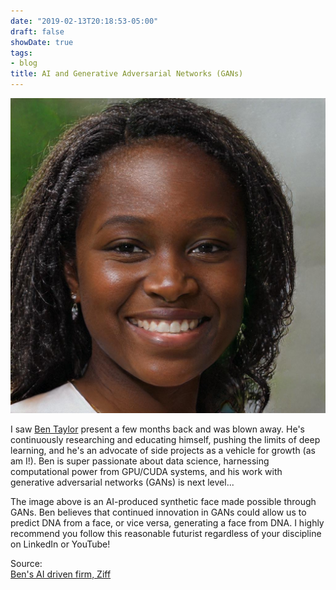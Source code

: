 ```yaml
---
date: "2019-02-13T20:18:53-05:00"
draft: false
showDate: true
tags:
- blog
title: AI and Generative Adversarial Networks (GANs)
---
```


![](https://raw.githubusercontent.com/JavOrraca/Home/gh-pages/assets/img/GANsExample.png)

I saw [Ben Taylor](https://www.linkedin.com/in/bentaylordata/) present a few months back and was blown away. He's continuously researching and educating himself, pushing the limits of deep learning, and he's an advocate of side projects as a vehicle for growth (as am I!). Ben is super passionate about data science, harnessing computational power from GPU/CUDA systems, and his work with generative adversarial networks (GANs) is next level...

The image above is an AI-produced synthetic face made possible through GANs. Ben believes that continued innovation in GANs could allow us to predict DNA from a face, or vice versa, generating a face from DNA. I highly recommend you follow this reasonable futurist regardless of your discipline on LinkedIn or YouTube!

Source:
<br/>[Ben's AI driven firm, Ziff](http://ziff.ai/)
